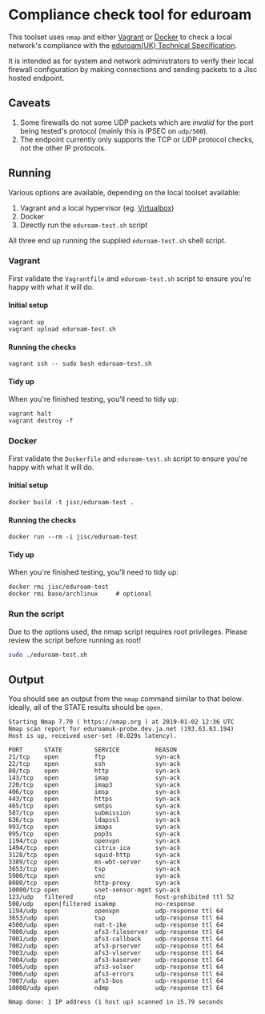 Compliance check tool for eduroam
=================================

This toolset uses `nmap` and either [Vagrant](https://www.vagrantup.com/) or [Docker](https://www.docker.com/) to check a local network's compliance with the [eduroam(UK) Technical Specification](https://community.jisc.ac.uk/groups/eduroam/document/eduroamuk-technical-specification-v14).

It is intended as for system and network administrators to verify their local firewall configuration by making connections and sending packets to a Jisc hosted endpoint.

Caveats
-------

 1. Some firewalls do not some UDP packets which are _invalid_ for the port being tested's protocol (mainly this is IPSEC on `udp/500`).
 2. The endpoint currently only supports the TCP or UDP protocol checks, not the other IP protocols.

Running
-------

Various options are available, depending on the local toolset available:

 1. Vagrant and a local hypervisor (eg. [Virtualbox](https://www.virtualbox.org/))
 2. Docker
 4. Directly run the `eduroam-test.sh` script 

All three end up running the supplied `eduroam-test.sh` shell script.

### Vagrant

First validate the `Vagrantfile` and `eduroam-test.sh` script to ensure you're happy with what it will do.

#### Initial setup

```
vagrant up
vagrant upload eduroam-test.sh
```

#### Running the checks

```
vagrant ssh -- sudo bash eduroam-test.sh
```

#### Tidy up

When you're finished testing, you'll need to tidy up:

```
vagrant halt 
vagrant destroy -f
```

### Docker

First validate the `Dockerfile` and `eduroam-test.sh` script to ensure you're happy with what it will do.

#### Initial setup

```
docker build -t jisc/eduroam-test .
```

#### Running the checks

```
docker run --rm -i jisc/eduroam-test
```

#### Tidy up

When you're finished testing, you'll need to tidy up:

```
docker rmi jisc/eduroam-test
docker rmi base/archlinux     # optional
```

### Run the script
Due to the options used, the nmap script requires root privileges. Please review the script before running as root!

```bash
sudo ./eduroam-test.sh
```

Output
------

You should see an output from the `nmap` command similar to that below. Ideally, all of the STATE results should be `open`.

```
Starting Nmap 7.70 ( https://nmap.org ) at 2019-01-02 12:36 UTC
Nmap scan report for eduroamuk-probe.dev.ja.net (193.63.63.194)
Host is up, received user-set (0.029s latency).

PORT      STATE         SERVICE          REASON
21/tcp    open          ftp              syn-ack
22/tcp    open          ssh              syn-ack
80/tcp    open          http             syn-ack
143/tcp   open          imap             syn-ack
220/tcp   open          imap3            syn-ack
406/tcp   open          imsp             syn-ack
443/tcp   open          https            syn-ack
465/tcp   open          smtps            syn-ack
587/tcp   open          submission       syn-ack
636/tcp   open          ldapssl          syn-ack
993/tcp   open          imaps            syn-ack
995/tcp   open          pop3s            syn-ack
1194/tcp  open          openvpn          syn-ack
1494/tcp  open          citrix-ica       syn-ack
3128/tcp  open          squid-http       syn-ack
3389/tcp  open          ms-wbt-server    syn-ack
3653/tcp  open          tsp              syn-ack
5900/tcp  open          vnc              syn-ack
8080/tcp  open          http-proxy       syn-ack
10000/tcp open          snet-sensor-mgmt syn-ack
123/udp   filtered      ntp              host-prohibited ttl 52
500/udp   open|filtered isakmp           no-response
1194/udp  open          openvpn          udp-response ttl 64
3653/udp  open          tsp              udp-response ttl 64
4500/udp  open          nat-t-ike        udp-response ttl 64
7000/udp  open          afs3-fileserver  udp-response ttl 64
7001/udp  open          afs3-callback    udp-response ttl 64
7002/udp  open          afs3-prserver    udp-response ttl 64
7003/udp  open          afs3-vlserver    udp-response ttl 64
7004/udp  open          afs3-kaserver    udp-response ttl 64
7005/udp  open          afs3-volser      udp-response ttl 64
7006/udp  open          afs3-errors      udp-response ttl 64
7007/udp  open          afs3-bos         udp-response ttl 64
10000/udp open          ndmp             udp-response ttl 64

Nmap done: 1 IP address (1 host up) scanned in 15.79 seconds
```
